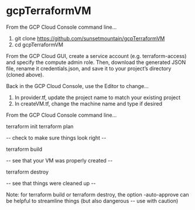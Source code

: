 # gcpTerraformVM

From the GCP Cloud Console command line...

1. git clone https://github.com/sunsetmountain/gcpTerraformVM
2. cd gcpTerraformVM

From the GCP Cloud GUI, create a service account (e.g. terraform-access) and specify the compute admin role. Then, download the generated JSON file, rename it credentials.json, and save it to your project’s directory (cloned above).

Back in the GCP Cloud Console, use the Editor to change...

1. In provider.tf, update the project name to match your existing project
2. In createVM.tf, change the machine name and type if desired

From the GCP Cloud Console command line...

terraform init
terraform plan

-- check to make sure things look right --

terraform build

-- see that your VM was properly created --

terraform destroy

-- see that things were cleaned up --

Note: for terraform build or terraform destroy, the option -auto-approve can be helpful to streamline things (but also dangerous -- use with caution)
